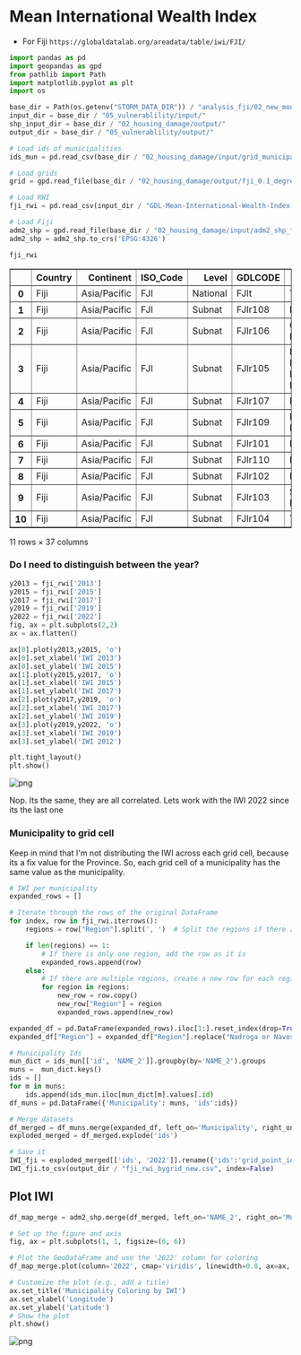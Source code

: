 # Mean International Wealth Index

- For Fiji `https://globaldatalab.org/areadata/table/iwi/FJI/`


```python
import pandas as pd
import geopandas as gpd
from pathlib import Path
import matplotlib.pyplot as plt
import os
```


```python
base_dir = Path(os.getenv("STORM_DATA_DIR")) / "analysis_fji/02_new_model_input/"
input_dir = base_dir / "05_vulnerablility/input/"
shp_input_dir = base_dir / "02_housing_damage/output/"
output_dir = base_dir / "05_vulnerablility/output/"

# Load ids of municipalities
ids_mun = pd.read_csv(base_dir / "02_housing_damage/input/grid_municipality_info.csv")

# Load grids
grid = gpd.read_file(base_dir / "02_housing_damage/output/fji_0.1_degree_grid_land_overlap_new.gpkg")

# Load RWI
fji_rwi = pd.read_csv(input_dir / "GDL-Mean-International-Wealth-Index-(IWI)-score-of-region-data.csv")

# Load Fiji
adm2_shp = gpd.read_file(base_dir / "02_housing_damage/input/adm2_shp_fixed.gpkg")
adm2_shp = adm2_shp.to_crs('EPSG:4326')
```


```python
fji_rwi
```




<div>
<style scoped>
    .dataframe tbody tr th:only-of-type {
        vertical-align: middle;
    }

    .dataframe tbody tr th {
        vertical-align: top;
    }

    .dataframe thead th {
        text-align: right;
    }
</style>
<table border="1" class="dataframe">
  <thead>
    <tr style="text-align: right;">
      <th></th>
      <th>Country</th>
      <th>Continent</th>
      <th>ISO_Code</th>
      <th>Level</th>
      <th>GDLCODE</th>
      <th>Region</th>
      <th>1992</th>
      <th>1993</th>
      <th>1994</th>
      <th>1995</th>
      <th>...</th>
      <th>2013</th>
      <th>2014</th>
      <th>2015</th>
      <th>2016</th>
      <th>2017</th>
      <th>2018</th>
      <th>2019</th>
      <th>2020</th>
      <th>2021</th>
      <th>2022</th>
    </tr>
  </thead>
  <tbody>
    <tr>
      <th>0</th>
      <td>Fiji</td>
      <td>Asia/Pacific</td>
      <td>FJI</td>
      <td>National</td>
      <td>FJIt</td>
      <td>Total</td>
      <td>NaN</td>
      <td>NaN</td>
      <td>NaN</td>
      <td>NaN</td>
      <td>...</td>
      <td>75.5</td>
      <td>76.3</td>
      <td>77.0</td>
      <td>77.8</td>
      <td>78.6</td>
      <td>79.3</td>
      <td>80.1</td>
      <td>80.9</td>
      <td>81.7</td>
      <td>82.4</td>
    </tr>
    <tr>
      <th>1</th>
      <td>Fiji</td>
      <td>Asia/Pacific</td>
      <td>FJI</td>
      <td>Subnat</td>
      <td>FJIr108</td>
      <td>Ba</td>
      <td>NaN</td>
      <td>NaN</td>
      <td>NaN</td>
      <td>NaN</td>
      <td>...</td>
      <td>81.9</td>
      <td>82.4</td>
      <td>82.8</td>
      <td>83.3</td>
      <td>83.8</td>
      <td>84.2</td>
      <td>84.7</td>
      <td>85.1</td>
      <td>85.6</td>
      <td>86.0</td>
    </tr>
    <tr>
      <th>2</th>
      <td>Fiji</td>
      <td>Asia/Pacific</td>
      <td>FJI</td>
      <td>Subnat</td>
      <td>FJIr106</td>
      <td>Cakaudrove, Bua</td>
      <td>NaN</td>
      <td>NaN</td>
      <td>NaN</td>
      <td>NaN</td>
      <td>...</td>
      <td>59.4</td>
      <td>61.1</td>
      <td>62.8</td>
      <td>64.5</td>
      <td>66.2</td>
      <td>67.9</td>
      <td>69.6</td>
      <td>71.3</td>
      <td>73.0</td>
      <td>74.7</td>
    </tr>
    <tr>
      <th>3</th>
      <td>Fiji</td>
      <td>Asia/Pacific</td>
      <td>FJI</td>
      <td>Subnat</td>
      <td>FJIr105</td>
      <td>Kadavu, Lau, Lomaiviti, Rotuma</td>
      <td>NaN</td>
      <td>NaN</td>
      <td>NaN</td>
      <td>NaN</td>
      <td>...</td>
      <td>57.5</td>
      <td>59.1</td>
      <td>60.6</td>
      <td>62.1</td>
      <td>63.7</td>
      <td>65.2</td>
      <td>66.8</td>
      <td>68.3</td>
      <td>69.8</td>
      <td>71.4</td>
    </tr>
    <tr>
      <th>4</th>
      <td>Fiji</td>
      <td>Asia/Pacific</td>
      <td>FJI</td>
      <td>Subnat</td>
      <td>FJIr107</td>
      <td>Macuata</td>
      <td>NaN</td>
      <td>NaN</td>
      <td>NaN</td>
      <td>NaN</td>
      <td>...</td>
      <td>74.2</td>
      <td>75.4</td>
      <td>76.7</td>
      <td>77.9</td>
      <td>79.2</td>
      <td>80.4</td>
      <td>81.6</td>
      <td>82.9</td>
      <td>84.1</td>
      <td>85.4</td>
    </tr>
    <tr>
      <th>5</th>
      <td>Fiji</td>
      <td>Asia/Pacific</td>
      <td>FJI</td>
      <td>Subnat</td>
      <td>FJIr109</td>
      <td>Nadroga or Navosa</td>
      <td>NaN</td>
      <td>NaN</td>
      <td>NaN</td>
      <td>NaN</td>
      <td>...</td>
      <td>68.7</td>
      <td>69.5</td>
      <td>70.3</td>
      <td>71.1</td>
      <td>72.0</td>
      <td>72.8</td>
      <td>73.6</td>
      <td>74.4</td>
      <td>75.3</td>
      <td>76.1</td>
    </tr>
    <tr>
      <th>6</th>
      <td>Fiji</td>
      <td>Asia/Pacific</td>
      <td>FJI</td>
      <td>Subnat</td>
      <td>FJIr101</td>
      <td>Naitasiri</td>
      <td>NaN</td>
      <td>NaN</td>
      <td>NaN</td>
      <td>NaN</td>
      <td>...</td>
      <td>80.7</td>
      <td>81.3</td>
      <td>81.8</td>
      <td>82.3</td>
      <td>82.8</td>
      <td>83.3</td>
      <td>83.8</td>
      <td>84.3</td>
      <td>84.9</td>
      <td>85.4</td>
    </tr>
    <tr>
      <th>7</th>
      <td>Fiji</td>
      <td>Asia/Pacific</td>
      <td>FJI</td>
      <td>Subnat</td>
      <td>FJIr110</td>
      <td>Ra</td>
      <td>NaN</td>
      <td>NaN</td>
      <td>NaN</td>
      <td>NaN</td>
      <td>...</td>
      <td>61.3</td>
      <td>62.6</td>
      <td>63.9</td>
      <td>65.2</td>
      <td>66.5</td>
      <td>67.8</td>
      <td>69.1</td>
      <td>70.4</td>
      <td>71.7</td>
      <td>73.0</td>
    </tr>
    <tr>
      <th>8</th>
      <td>Fiji</td>
      <td>Asia/Pacific</td>
      <td>FJI</td>
      <td>Subnat</td>
      <td>FJIr102</td>
      <td>Rewa</td>
      <td>NaN</td>
      <td>NaN</td>
      <td>NaN</td>
      <td>NaN</td>
      <td>...</td>
      <td>81.0</td>
      <td>81.1</td>
      <td>81.2</td>
      <td>81.4</td>
      <td>81.5</td>
      <td>81.6</td>
      <td>81.8</td>
      <td>81.9</td>
      <td>82.0</td>
      <td>82.2</td>
    </tr>
    <tr>
      <th>9</th>
      <td>Fiji</td>
      <td>Asia/Pacific</td>
      <td>FJI</td>
      <td>Subnat</td>
      <td>FJIr103</td>
      <td>Serua, Namosi</td>
      <td>NaN</td>
      <td>NaN</td>
      <td>NaN</td>
      <td>NaN</td>
      <td>...</td>
      <td>73.1</td>
      <td>73.7</td>
      <td>74.3</td>
      <td>74.9</td>
      <td>75.4</td>
      <td>76.0</td>
      <td>76.6</td>
      <td>77.2</td>
      <td>77.8</td>
      <td>78.4</td>
    </tr>
    <tr>
      <th>10</th>
      <td>Fiji</td>
      <td>Asia/Pacific</td>
      <td>FJI</td>
      <td>Subnat</td>
      <td>FJIr104</td>
      <td>Tailevu</td>
      <td>NaN</td>
      <td>NaN</td>
      <td>NaN</td>
      <td>NaN</td>
      <td>...</td>
      <td>70.9</td>
      <td>71.8</td>
      <td>72.7</td>
      <td>73.7</td>
      <td>74.6</td>
      <td>75.6</td>
      <td>76.5</td>
      <td>77.4</td>
      <td>78.4</td>
      <td>79.3</td>
    </tr>
  </tbody>
</table>
<p>11 rows × 37 columns</p>
</div>



### Do I need to distinguish between the year?


```python
y2013 = fji_rwi['2013']
y2015 = fji_rwi['2015']
y2017 = fji_rwi['2017']
y2019 = fji_rwi['2019']
y2022 = fji_rwi['2022']
fig, ax = plt.subplots(2,2)
ax = ax.flatten()

ax[0].plot(y2013,y2015, 'o')
ax[0].set_xlabel('IWI 2013')
ax[0].set_ylabel('IWI 2015')
ax[1].plot(y2015,y2017, 'o')
ax[1].set_xlabel('IWI 2015')
ax[1].set_ylabel('IWI 2017')
ax[2].plot(y2017,y2019, 'o')
ax[2].set_xlabel('IWI 2017')
ax[2].set_ylabel('IWI 2019')
ax[3].plot(y2019,y2022, 'o')
ax[3].set_xlabel('IWI 2019')
ax[3].set_ylabel('IWI 2012')

plt.tight_layout()
plt.show()
```



![png](05.0_relative_wealth_index_files/05.0_relative_wealth_index_6_0.png)



Nop. Its the same, they are all correlated. Lets work with the IWI 2022 since its the last one

### Municipality to grid cell

Keep in mind that I'm not distributing the IWI across each grid cell, because its a fix value for the Province. So, each grid cell of a municipality has the same value as the municipality.


```python
# IWI per municipality
expanded_rows = []

# Iterate through the rows of the original DataFrame
for index, row in fji_rwi.iterrows():
    regions = row["Region"].split(', ')  # Split the regions if there are multiple

    if len(regions) == 1:
        # If there is only one region, add the row as it is
        expanded_rows.append(row)
    else:
        # If there are multiple regions, create a new row for each region
        for region in regions:
            new_row = row.copy()
            new_row["Region"] = region
            expanded_rows.append(new_row)

expanded_df = pd.DataFrame(expanded_rows).iloc[1:].reset_index(drop=True) # Drop 'Total IWI'
expanded_df["Region"] = expanded_df["Region"].replace("Nadroga or Navosa", "Nadroga/Navosa")

# Municipality Ids
mun_dict = ids_mun[['id', 'NAME_2']].groupby(by='NAME_2').groups
muns =  mun_dict.keys()
ids = []
for m in muns:
    ids.append(ids_mun.iloc[mun_dict[m].values].id)
df_muns = pd.DataFrame({'Municipality': muns, 'ids':ids})

# Merge datasets
df_merged = df_muns.merge(expanded_df, left_on='Municipality', right_on='Region', how='left')[['Municipality', '2022', 'ids']]
exploded_merged = df_merged.explode('ids')

# Save it
IWI_fji = exploded_merged[['ids', '2022']].rename({'ids':'grid_point_id', '2022':'IWI'}, axis=1)
IWI_fji.to_csv(output_dir / "fji_rwi_bygrid_new.csv", index=False)

```

## Plot IWI



```python
df_map_merge = adm2_shp.merge(df_merged, left_on='NAME_2', right_on='Municipality', how='right')

# Set up the figure and axis
fig, ax = plt.subplots(1, 1, figsize=(6, 6))

# Plot the GeoDataFrame and use the '2022' column for coloring
df_map_merge.plot(column='2022', cmap='viridis', linewidth=0.8, ax=ax, legend=True)

# Customize the plot (e.g., add a title)
ax.set_title('Municipality Coloring by IWI')
ax.set_xlabel('Longitude')
ax.set_ylabel('Latitude')
# Show the plot
plt.show()
```



![png](05.0_relative_wealth_index_files/05.0_relative_wealth_index_12_0.png)
